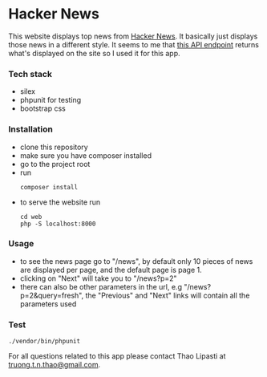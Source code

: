 Hacker News
====

This website displays top news from [Hacker News](https://news.ycombinator.com/news). It basically just displays those news in a different style. It seems to me that [this API endpoint](https://hacker-news.firebaseio.com/v0/topstories.json) returns what's displayed on the site so I used it for this app. 

### Tech stack
- silex
- phpunit for testing
- bootstrap css

### Installation

- clone this repository
- make sure you have composer installed
- go to the project root
- run 
  ```
  composer install
  ```
- to serve the website run
  ```
  cd web
  php -S localhost:8000

  ```
  
### Usage
- to see the news page go to "/news", by default only 10 pieces of news are displayed per page, and the default page is page 1.
- clicking on "Next" will take you to "/news?p=2"
- there can also be other parameters in the url, e.g "/news?p=2&query=fresh", the "Previous" and "Next" links will contain all the parameters used

### Test
```
./vendor/bin/phpunit
```

For all questions related to this app please contact Thao Lipasti at truong.t.n.thao@gmail.com.
  
  
  


